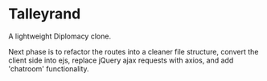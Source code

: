# Talleyrand
A lightweight Diplomacy clone.

Next phase is to refactor the routes into a cleaner file structure, convert the client side into ejs, replace jQuery ajax requests with axios, and add 'chatroom' functionality.